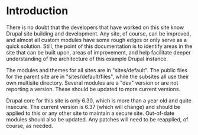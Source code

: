 Introduction
=======

There is no doubt that the developers that have worked on this site know Drupal site building and development.  Any site, of course, can be improved, and almost all custom modules have some rough edges or only serve as a quick solution. Still, the point of this documentation is to identify areas in the site that can be built upon, areas of improvement, and help facilitate deeper understanding of the architecture of this example Drupal instance.

The modules and themes for all sites are in "sites/default".  The public files for the parent site are in "sites/default/files", while the subsites all use their own multisite directory.  Several modules are a "dev" version or are not reporting a version.  These should be updated to more current versions.

Drupal core for this site is only 6.30, which is more than a year old and quite insecure.  The current version is 6.37 (which will change) and should be applied to this or any other site to maintain a secure site.  Out-of-date modules should also be updated.  Any patches will need to be reapplied, of course, as needed.

